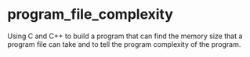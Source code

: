 # program_file_complexity
Using C and C++ to build a program that can find the memory size that a program file can take and to tell the program complexity of the program.

